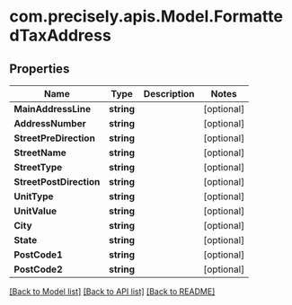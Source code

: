 
# com.precisely.apis.Model.FormattedTaxAddress

## Properties

Name | Type | Description | Notes
------------ | ------------- | ------------- | -------------
**MainAddressLine** | **string** |  | [optional] 
**AddressNumber** | **string** |  | [optional] 
**StreetPreDirection** | **string** |  | [optional] 
**StreetName** | **string** |  | [optional] 
**StreetType** | **string** |  | [optional] 
**StreetPostDirection** | **string** |  | [optional] 
**UnitType** | **string** |  | [optional] 
**UnitValue** | **string** |  | [optional] 
**City** | **string** |  | [optional] 
**State** | **string** |  | [optional] 
**PostCode1** | **string** |  | [optional] 
**PostCode2** | **string** |  | [optional] 

[[Back to Model list]](../README.md#documentation-for-models)
[[Back to API list]](../README.md#documentation-for-api-endpoints)
[[Back to README]](../README.md)

